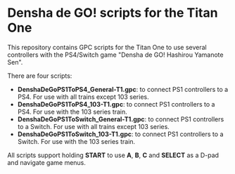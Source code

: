 # Densha de GO! scripts for the Titan One

This repository contains GPC scripts for the Titan One to use several controllers with the PS4/Switch game "Densha de GO! Hashirou Yamanote Sen".

There are four scripts:

- **DenshaDeGoPS1ToPS4_General-T1.gpc**: to connect PS1 controllers to a PS4. For use with all trains except 103 series.
- **DenshaDeGoPS1ToPS4_103-T1.gpc**: to connect PS1 controllers to a PS4. For use with the 103 series train.
- **DenshaDeGoPS1ToSwitch_General-T1.gpc**: to connect PS1 controllers to a Switch. For use with all trains except 103 series.
- **DenshaDeGoPS1ToSwitch_103-T1.gpc**: to connect PS1 controllers to a Switch. For use with the 103 series train.

All scripts support holding **START** to use **A**, **B**, **C** and **SELECT** as a D-pad and navigate game menus.
